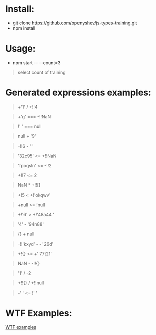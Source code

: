 Install:
=
- git clone https://github.com/openyshev/js-types-training.git
- npm install

Usage:
=
- npm start -- --count=3
> select count of training

Generated expressions examples:
=
> +'1' / +!!4

> +'g' === -!!NaN

> !' ' === null

> null + '9'

> -!!6 - ' '

> '32c95' <= +!!NaN

> 'fpoqsln' <= -!!2

> +!!7 <= 2

> NaN * +!![]

> +!5 < +!'okqwv'

> +null >= !null

> +!'6' > +!'48a44  '

> '4' - '94n88'

> {} + null

> -!!'kxyd' - -'  26d'

> +!{} >= +'  77t21'

> NaN - -!!{}

> '1' / -2

> +!!{} / +!!null

> -' ' <= !' '

WTF Examples:
=
[WTF examples](https://github.com/Openyshev/js-types-training/blob/master/examples.md)
